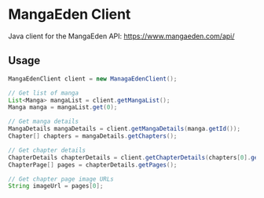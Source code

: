 # MangaEden Client

Java client for the MangaEden API: https://www.mangaeden.com/api/

## Usage

```java
MangaEdenClient client = new ManagaEdenClient();

// Get list of manga
List<Manga> mangaList = client.getMangaList();
Manga manga = mangaList.get(0);

// Get manga details
MangaDetails mangaDetails = client.getMangaDetails(manga.getId());
Chapter[] chapters = mangaDetails.getChapters();

// Get chapter details
ChapterDetails chapterDetails = client.getChapterDetails(chapters[0].getId());
ChapterPage[] pages = chapterDetails.getPages();

// Get chapter page image URLs
String imageUrl = pages[0];
```
